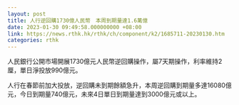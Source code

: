 ```yaml
---
layout: post
title: 人行逆回購1730億人民幣　本周到期量達1.6萬億
date: 2023-01-30 09:49:58.000000000 +08:00
link: https://news.rthk.hk/rthk/ch/component/k2/1685711-20230130.htm
categories: rthk
---
```


人民銀行公開市場開展1730億元人民幣逆回購操作，屬7天期操作，利率維持2厘，單日淨投放990億元。

人行在春節前加大投放，逆回購未到期餘額急升，本周逆回購到期量多達16080億元，今日到期量740億元，未來4日單日到期量達到3000億元或以上。
